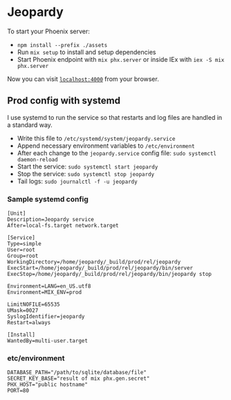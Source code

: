 # Jeopardy

To start your Phoenix server:

  * `npm install --prefix ./assets`
  * Run `mix setup` to install and setup dependencies
  * Start Phoenix endpoint with `mix phx.server` or inside IEx with `iex -S mix phx.server`

Now you can visit [`localhost:4000`](http://localhost:4000) from your browser.

## Prod config with systemd

I use systemd to run the service so that restarts and log files are handled in a standard way.

- Write this file to `/etc/systemd/system/jeopardy.service`
- Append necessary environment variables to `/etc/environment`
- After each change to the `jeopardy.service` config file: `sudo systemctl daemon-reload`
- Start the service: `sudo systemctl start jeopardy`
- Stop the service: `sudo systemctl stop jeopardy`
- Tail logs: `sudo journalctl -f -u jeopardy`

### Sample systemd config

```
[Unit]
Description=Jeopardy service
After=local-fs.target network.target

[Service]
Type=simple
User=root
Group=root
WorkingDirectory=/home/jeopardy/_build/prod/rel/jeopardy
ExecStart=/home/jeopardy/_build/prod/rel/jeopardy/bin/server
ExecStop=/home/jeopardy/_build/prod/rel/jeopardy/bin/jeopardy stop

Environment=LANG=en_US.utf8
Environment=MIX_ENV=prod

LimitNOFILE=65535
UMask=0027
SyslogIdentifier=jeopardy
Restart=always

[Install]
WantedBy=multi-user.target
```

### etc/environment

```
DATABASE_PATH="/path/to/sqlite/database/file"
SECRET_KEY_BASE="result of mix phx.gen.secret"
PHX_HOST="public hostname"
PORT=80
```
